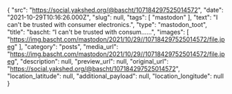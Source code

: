 {
  "src": "https://social.yakshed.org/@bascht/107184297525014572",
  "date": "2021-10-29T10:16:26.000Z",
  "slug": null,
  "tags": [
    "mastodon"
  ],
  "text": "I can't be trusted with consumer electronics.",
  "type": "mastodon_toot",
  "title": "bascht: “I can't be trusted with consum……",
  "images": [
    "https://img.bascht.com/mastodon/2021/10/29//107184297525014572/file.jpeg"
  ],
  "category": "posts",
  "media_url": "https://img.bascht.com/mastodon/2021/10/29//107184297525014572/file.jpeg",
  "description": null,
  "preview_url": null,
  "original_url": "https://social.yakshed.org/@bascht/107184297525014572",
  "location_latitude": null,
  "additional_payload": null,
  "location_longitude": null
}